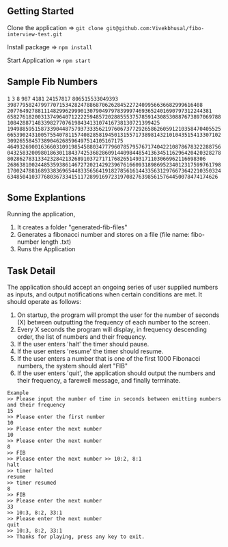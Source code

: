 
## Getting Started

Clone the application => `git clone git@github.com:Vivekbhusal/fibo-interview-test.git`

Install package => `npm install`

Start Application => `npm start`

## Sample Fib Numbers
`1`
`3`
`8`
`987`
`4181`
`24157817`
`806515533049393`
`3987795824799770715342824788687062628452272409956636682999616408`
`2077649278811148299629990130790497978399974693652401690797312244381`
`658276182003137496407122225948572028855537578591430853088767389706978810842887148339827707619843413107416738130721399425`
`1949885951587339044875793733356219760673772926586260591210358470405525665390243100575540781157408285819450131557173898143210104351541330710230926558457389046268596497514105167175`
`4649326900163660310919854588034777960785795767174042210878678322288756043258320098018630118437425368286091440984485413634511629642042032827880286278313342328421326891037271717682651493171103066962116698306`
`26863810024485359386146727202142923967616609318986952340123175997617981700247881689338369654483356564191827856161443356312976673642210350324634850410377680367334151172899169723197082763985615764450078474174626`

## Some Explantions

Running the application, 
1. It creates a folder "generated-fib-files" 
2. Generates a fibonacci number and stores on a file (file name: fibo-number length .txt)
3. Runs the Application


## Task Detail
The application should accept an ongoing series of user supplied numbers as inputs, and output notifications when certain conditions are met. It should operate as follows:
1. On startup, the program will prompt the user for the number of seconds (X) between outputting the frequency of each number to the screen.
2. Every X seconds the program will display, in frequency descending order, the list of numbers and their frequency.
3. If the user enters 'halt' the timer should pause.
4. If the user enters 'resume' the timer should resume.
5. If the user enters a number that is one of the first 1000 Fibonacci numbers, the system
should alert "FIB"
6. If the user enters 'quit', the application should output the numbers and their frequency, a
farewell message, and finally terminate.

```
Example
>> Please input the number of time in seconds between emitting numbers and their frequency
15
>> Please enter the first number
10
>> Please enter the next number
10
>> Please enter the next number
8
>> FIB
>> Please enter the next number >> 10:2, 8:1
halt
>> timer halted
resume
>> timer resumed
8
>> FIB
>> Please enter the next number
33
>> 10:3, 8:2, 33:1
>> Please enter the next number
quit
>> 10:3, 8:2, 33:1
>> Thanks for playing, press any key to exit.
```